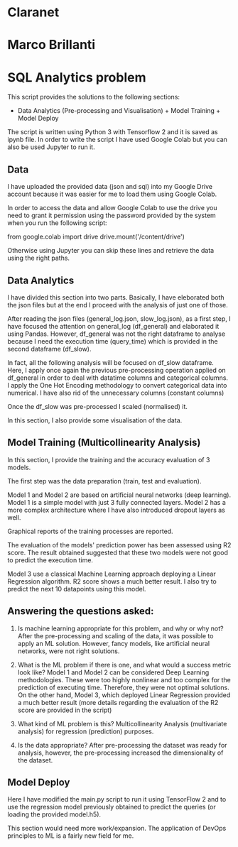 # Claranet

# Marco Brillanti #

# SQL Analytics problem 

This script provides the solutions to the following sections:
- Data Analytics (Pre-processing and Visualisation) + Model Training + Model Deploy

The script is written using Python 3 with Tensorflow 2 and it is saved as ipynb file.
In order to write the script I have used Google Colab but you can also be used Jupyter to run it.

## Data

I have uploaded the provided data (json and sql) into my Google Drive account because it was
easier for me to load them using Google Colab.

In order to access the data and allow Google Colab to use the drive you need to grant it permission using the password provided by the system when you run the following script:

from google.colab import drive
drive.mount('/content/drive')

Otherwise using Jupyter you can skip these lines and retrieve the data using the right paths.


## Data Analytics

I have divided this section into two parts.
Basically, I have eleborated both the json files but at the end I proceed with the analysis of just one of those.

After reading the json files (general_log.json, slow_log.json), as a first step, I have focused the attention on general_log (df_general) and elaborated it using Pandas.
However, df_general was not the right dataframe to analyse because I need the
execution time (query_time) which is provided in the second dataframe (df_slow).

In fact, all the following analysis will be focused on df_slow dataframe.
Here, I apply once again the previous pre-processing operation applied on df_general
in order to deal with datatime columns and categorical columns.
I apply the One Hot Encoding methodology to convert categorical data into numerical.
I have also rid of the unnecessary columns (constant columns)  

Once the df_slow was pre-processed I scaled (normalised) it.

In this section, I also provide some visualisation of the data.

## Model Training (Multicollinearity Analysis)

In this section, I provide the training and the accuracy evaluation of 3 models.

The first step was the data preparation (train, test and evaluation).

Model 1 and Model 2 are based on artificial neural networks (deep learning).
Model 1 is a simple model with just 3 fully connected layers.
Model 2 has a more complex architecture where I have also introduced dropout layers as well.

Graphical reports of the training processes are reported.

The evaluation of the models' prediction power has been assessed using R2 score.
The result obtained suggested that these two models were not good to predict the execution time.

Model 3 use a classical Machine Learning approach deploying a Linear Regression algorithm.
R2 score shows a much better result.
I also try to predict the next 10 datapoints using this model.

## Answering the questions asked:
1.	Is machine learning appropriate for this problem, and why or why not?
After the pre-processing and scaling of the data, it was possible to apply an ML solution.
However, fancy models, like artificial neural networks, were not right solutions.

2.	What is the ML problem if there is one, and what would a success metric look like?
Model 1 and Model 2 can be considered Deep Learning methodologies. These were too highly nonlinear and too complex for the prediction of executing time. Therefore, they were not optimal solutions. On the other hand, Model 3, which deployed Linear Regression provided a much better result (more details regarding the evaluation of the R2 score are provided in the script)

3.	What kind of ML problem is this?
Multicollinearity Analysis (multivariate analysis) for regression (prediction) purposes.

4.	Is the data appropriate?
After pre-processing the dataset was ready for analysis, however, the pre-processing increased the dimensionality of the dataset.

## Model Deploy

Here I have modified the main.py script to run it using TensorFlow 2 and to use the regression model previously obtained to predict the queries (or loading the provided model.h5).

This section would need more work/expansion. The application of DevOps principles to ML is a
fairly new field for me. 



